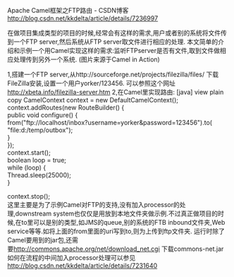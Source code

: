 Apache Camel框架之FTP路由 - CSDN博客 http://blog.csdn.net/kkdelta/article/details/7236997


在做项目集成类型的项目的时候,经常会有这样的需求,用户或者别的系统将文件传到一个FTP server,然后系统从FTP server取文件进行相应的处理.
本文简单的介绍和示例一个用Camel实现这样的需求:监听FTPserver是否有文件,取到文件做相应处理传到另外一个系统. (图片来源于Camel in Action)

1,搭建一个FTP server,从http://sourceforge.net/projects/filezilla/files/ 下载FileZilla安装,设置一个用户yorker/123456.
可以参照这个网址 http://xbeta.info/filezilla-server.htm
2,在Camel里实现路由:
[java] view plain copy
CamelContext context = new DefaultCamelContext();  
context.addRoutes(new RouteBuilder() {  
    public void configure() {                            
        from("ftp://localhost/inbox?username=yorker&password=123456").to(  
        "file:d:/temp/outbox");  
    }  
});  
context.start();  
boolean loop = true;  
while (loop) {  
    Thread.sleep(25000);  
}  
  
context.stop();  
这里主要是为了示例Camel对FTP的支持,没有加入processor的处理,downstream system也仅仅是用放到本地文件夹做示例.不过真正做项目的时候,在to里可以是别的类型,如JMS的queue,别的系统的FTB inbound文件夹,Web service等等.如将上面的from里面的uri写到to,则为上传到ftp文件夹.
运行时除了Camel要用到的jar包,还需要﻿﻿﻿﻿﻿﻿﻿﻿http://commons.apache.org/net/download_net.cgi 下载commons-net.jar
如何在流程的中间加入processor处理可以参见 http://blog.csdn.net/kkdelta/article/details/7231640